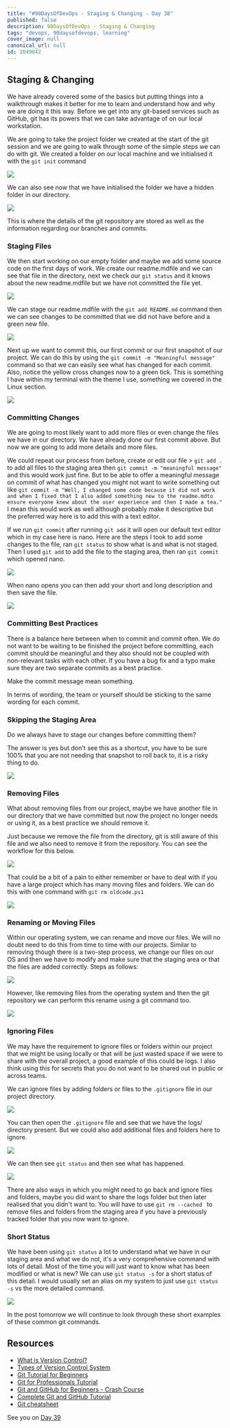```yaml
---
title: "#90DaysOfDevOps - Staging & Changing - Day 38"
published: false
description: 90DaysOfDevOps - Staging & Changing
tags: "devops, 90daysofdevops, learning"
cover_image: null
canonical_url: null
id: 1049042
---
```


## Staging & Changing

We have already covered some of the basics but putting things into a walkthrough makes it better for me to learn and understand how and why we are doing it this way. Before we get into any git-based services such as GitHub, git has its powers that we can take advantage of on our local workstation.

We are going to take the project folder we created at the start of the git session and we are going to walk through some of the simple steps we can do with git. We created a folder on our local machine and we initialised it with the `git init` command

![](Images/Day38_Git1.png)

We can also see now that we have initialised the folder we have a hidden folder in our directory.

![](Images/Day38_Git2.png)

This is where the details of the git repository are stored as well as the information regarding our branches and commits.

### Staging Files

We then start working on our empty folder and maybe we add some source code on the first days of work. We create our readme.mdfile and we can see that file in the directory, next we check our `git status` and it knows about the new readme.mdfile but we have not committed the file yet.

![](Images/Day38_Git3.png)

We can stage our readme.mdfile with the `git add README.md` command then we can see changes to be committed that we did not have before and a green new file.

![](Images/Day38_Git4.png)

Next up we want to commit this, our first commit or our first snapshot of our project. We can do this by using the `git commit -m "Meaningful message"` command so that we can easily see what has changed for each commit. Also, notice the yellow cross changes now to a green tick. This is something I have within my terminal with the theme I use, something we covered in the Linux section.

![](Images/Day38_Git5.png)

### Committing Changes

We are going to most likely want to add more files or even change the files we have in our directory. We have already done our first commit above. But now we are going to add more details and more files.

We could repeat our process from before, create or edit our file > `git add .` to add all files to the staging area then `git commit -m "meaningful message"` and this would work just fine. But to be able to offer a meaningful message on commit of what has changed you might not want to write something out like `git commit -m "Well, I changed some code because it did not work and when I fixed that I also added something new to the readme.mdto ensure everyone knew about the user experience and then I made a tea."` I mean this would work as well although probably make it descriptive but the preferred way here is to add this with a text editor.

If we run `git commit` after running `git add` it will open our default text editor which in my case here is nano. Here are the steps I took to add some changes to the file, ran `git status` to show what is and what is not staged. Then I used `git add` to add the file to the staging area, then ran `git commit` which opened nano.

![](Images/Day38_Git6.png)

When nano opens you can then add your short and long description and then save the file.

![](Images/Day38_Git7.png)

### Committing Best Practices

There is a balance here between when to commit and commit often. We do not want to be waiting to be finished the project before committing, each commit should be meaningful and they also should not be coupled with non-relevant tasks with each other. If you have a bug fix and a typo make sure they are two separate commits as a best practice.

Make the commit message mean something.

In terms of wording, the team or yourself should be sticking to the same wording for each commit.

### Skipping the Staging Area

Do we always have to stage our changes before committing them?

The answer is yes but don't see this as a shortcut, you have to be sure 100% that you are not needing that snapshot to roll back to, it is a risky thing to do.

![](Images/Day38_Git8.png)

### Removing Files

What about removing files from our project, maybe we have another file in our directory that we have committed but now the project no longer needs or using it, as a best practice we should remove it.

Just because we remove the file from the directory, git is still aware of this file and we also need to remove it from the repository. You can see the workflow for this below.

![](Images/Day38_Git9.png)

That could be a bit of a pain to either remember or have to deal with if you have a large project which has many moving files and folders. We can do this with one command with `git rm oldcode.ps1`

![](Images/Day38_Git10.png)

### Renaming or Moving Files

Within our operating system, we can rename and move our files. We will no doubt need to do this from time to time with our projects. Similar to removing though there is a two-step process, we change our files on our OS and then we have to modify and make sure that the staging area or that the files are added correctly. Steps as follows:

![](Images/Day38_Git11.png)

However, like removing files from the operating system and then the git repository we can perform this rename using a git command too.

![](Images/Day38_Git12.png)

### Ignoring Files

We may have the requirement to ignore files or folders within our project that we might be using locally or that will be just wasted space if we were to share with the overall project, a good example of this could be logs. I also think using this for secrets that you do not want to be shared out in public or across teams.

We can ignore files by adding folders or files to the `.gitignore` file in our project directory.

![](Images/Day38_Git13.png)

You can then open the `.gitignore` file and see that we have the logs/ directory present. But we could also add additional files and folders here to ignore.

![](Images/Day38_Git14.png)

We can then see `git status` and then see what has happened.

![](Images/Day38_Git15.png)

There are also ways in which you might need to go back and ignore files and folders, maybe you did want to share the logs folder but then later realised that you didn't want to. You will have to use `git rm --cached ` to remove files and folders from the staging area if you have a previously tracked folder that you now want to ignore.

### Short Status

We have been using `git status` a lot to understand what we have in our staging area and what we do not, it's a very comprehensive command with lots of detail. Most of the time you will just want to know what has been modified or what is new? We can use `git status -s` for a short status of this detail. I would usually set an alias on my system to just use `git status -s` vs the more detailed command.

![](Images/Day38_Git16.png)

In the post tomorrow we will continue to look through these short examples of these common git commands.

## Resources

- [What is Version Control?](https://www.youtube.com/watch?v=Yc8sCSeMhi4)
- [Types of Version Control System](https://www.youtube.com/watch?v=kr62e_n6QuQ)
- [Git Tutorial for Beginners](https://www.youtube.com/watch?v=8JJ101D3knE&t=52s)
- [Git for Professionals Tutorial](https://www.youtube.com/watch?v=Uszj_k0DGsg)
- [Git and GitHub for Beginners - Crash Course](https://www.youtube.com/watch?v=RGOj5yH7evk&t=8s)
- [Complete Git and GitHub Tutorial](https://www.youtube.com/watch?v=apGV9Kg7ics)
- [Git cheatsheet](https://www.atlassian.com/git/tutorials/atlassian-git-cheatsheet)

See you on [Day 39](day39.md)
